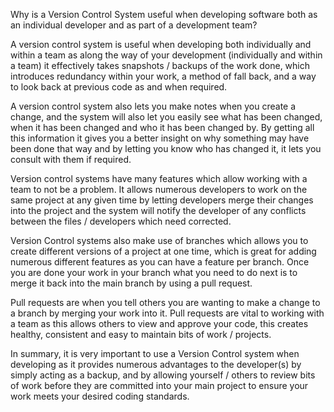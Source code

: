 Why is a Version Control System useful when developing software both as an individual developer and as part of a development team?

A version control system is useful when developing both individually and within a team as along the way of your development (individually and within a team) it effectively takes snapshots / backups of the work done, which introduces redundancy within your work, a method of fall back, and a way to look back at previous code as and when required.

A version control system also lets you make notes when you create a change, and the system will also let you easily see what has been changed, when it has been changed and who it has been changed by. By getting all this information it gives you a better insight on why something may have been done that way and by letting you know who has changed it, it lets you consult with them if required.

Version control systems have many features which allow working with a team to not be a problem. It allows numerous developers to work on the same project at any given time by letting developers merge their changes into the project and the system will notify the developer of any conflicts between the files / developers which need corrected.

Version Control systems also make use of branches which allows you to create different versions of a project at one time, which is great for adding numerous different features as you can have a feature per branch. Once you are done your work in your branch what you need to do next is to merge it back into the main branch by using a pull request.

Pull requests are when you tell others you are wanting to make a change to a branch by merging your work into it. Pull requests are vital to working with a team as this allows others to view and approve your code, this creates healthy, consistent and easy to maintain bits of work / projects.

In summary, it is very important to use a Version Control system when developing as it provides numerous advantages to the developer(s) by simply acting as a backup, and by allowing yourself / others to review bits of work before they are committed into your main project to ensure your work meets your desired coding standards.
